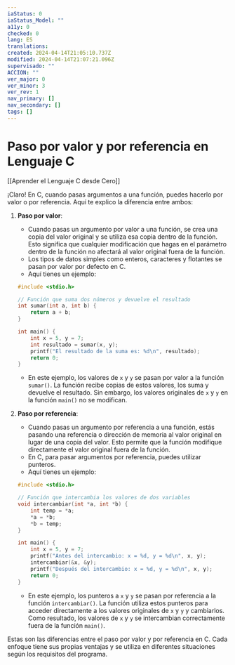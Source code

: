 ```yaml
---
iaStatus: 0
iaStatus_Model: ""
a11y: 0
checked: 0
lang: ES
translations: 
created: 2024-04-14T21:05:10.737Z
modified: 2024-04-14T21:07:21.096Z
supervisado: ""
ACCION: ""
ver_major: 0
ver_minor: 3
ver_rev: 1
nav_primary: []
nav_secondary: []
tags: []
---
```

# Paso por valor y por referencia en Lenguaje C

[[Aprender el Lenguaje C desde Cero]]

¡Claro! En C, cuando pasas argumentos a una función, puedes hacerlo por valor o por referencia. Aquí te explico la diferencia entre ambos:

1. **Paso por valor**:
   - Cuando pasas un argumento por valor a una función, se crea una copia del valor original y se utiliza esa copia dentro de la función. Esto significa que cualquier modificación que hagas en el parámetro dentro de la función no afectará al valor original fuera de la función.
   - Los tipos de datos simples como enteros, caracteres y flotantes se pasan por valor por defecto en C.
   - Aquí tienes un ejemplo:

    ```c
    #include <stdio.h>

    // Función que suma dos números y devuelve el resultado
    int sumar(int a, int b) {
        return a + b;
    }

    int main() {
        int x = 5, y = 7;
        int resultado = sumar(x, y);
        printf("El resultado de la suma es: %d\n", resultado);
        return 0;
    }
    ```

   - En este ejemplo, los valores de `x` y `y` se pasan por valor a la función `sumar()`. La función recibe copias de estos valores, los suma y devuelve el resultado. Sin embargo, los valores originales de `x` y `y` en la función `main()` no se modifican.

2. **Paso por referencia**:
   - Cuando pasas un argumento por referencia a una función, estás pasando una referencia o dirección de memoria al valor original en lugar de una copia del valor. Esto permite que la función modifique directamente el valor original fuera de la función.
   - En C, para pasar argumentos por referencia, puedes utilizar punteros.
   - Aquí tienes un ejemplo:

    ```c
    #include <stdio.h>

    // Función que intercambia los valores de dos variables
    void intercambiar(int *a, int *b) {
        int temp = *a;
        *a = *b;
        *b = temp;
    }

    int main() {
        int x = 5, y = 7;
        printf("Antes del intercambio: x = %d, y = %d\n", x, y);
        intercambiar(&x, &y);
        printf("Después del intercambio: x = %d, y = %d\n", x, y);
        return 0;
    }
    ```

   - En este ejemplo, los punteros a `x` y `y` se pasan por referencia a la función `intercambiar()`. La función utiliza estos punteros para acceder directamente a los valores originales de `x` y `y` y cambiarlos. Como resultado, los valores de `x` y `y` se intercambian correctamente fuera de la función `main()`.

Estas son las diferencias entre el paso por valor y por referencia en C. Cada enfoque tiene sus propias ventajas y se utiliza en diferentes situaciones según los requisitos del programa.